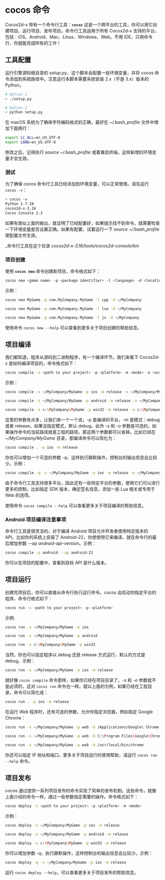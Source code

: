 # cocos 命令

Cocos2d-x 带有一个命令行工具：__`cocos`__ 这是一个跨平台的工具，你可以用它创建项目、运行项目、发布项目。命令行工具适用于所有 Cocos2d-x 支持的平台，包括：iOS、Android、Mac、Linux、Windows、Web。不用 IDE，只用命令行，你就能完成所有的工作！

## 工具配置

运行引擎源码根目录的 _setup.py_，这个脚本会配置一些环境变量，并将 cocos 命令添加到系统路径中。注意运行本脚本需要系统安装 2.x（不是 3.x）版本的 Python。

```sh
# Option 1
> ./setup.py

# Option 2
> python setup.py
```

在 macOS 系统为了确保字符编码格式的正确，最好在 _~/.bash_profile_ 文件中增加下面两行：

```sh
export LC_ALL=en_US.UTF-8
export LANG=en_US.UTF-8
```

修改之后，记得执行 _source ~/.bash_profile_ 或着重启终端，这样新增的环境变量才会生效。

### 测试

为了确保 cocos 命令行工具已经添加到环境变量，可以正常使用。请先运行 `cocos -v`：

```sh
> cocos -v
Python 2.7.10
cocos2d-x-3.16
Cocos Console 2.3
```

如果有类似上面的输出，就证明了已经配置好，如果提示找不到命令，就需要检查一下环境变量是否设置正确。如果有配置，试着运行一下 _source ~/.bash_profile_ 使配置文件生效。

_命令行工具在这个目录 _cocos2d-x-3.16/tools/cocos2d-console/bin_

### 项目创建

使用 __`cocos new`__ 命令创建新项目，命令格式如下：

```sh
cocos new <game name> -p <package identifier> -l <language> -d <location>
```

示例：

```sh
cocos new MyGame -p com.MyCompany.MyGame -l cpp -d ~/MyCompany

cocos new MyGame -p com.MyCompany.MyGame -l lua -d ~/MyCompany

cocos new MyGame -p com.MyCompany.MyGame -l js -d ~/MyCompany
```

使用命令 `cocos new --help` 可以查看到更多关于项目创建的帮助信息。

## 项目编译

我们都知道，程序从源码到二进制程序，有一个编译环节。我们来看下 Cocos2d-x 是如何编译项目的，命令格式如下：

```sh
cocos compile -s <path to your project> -p <platform> -m <mode> -o <output directory>
```

示例：

```sh
cocos compile -s ~/MyCompany/MyGame -p ios -m release -o ~/MyCompany/MyGame/bin

cocos compile -s ~/MyCompany/MyGame -p android -m release -o ~/MyCompany/MyGame/bin

cocos compile -s c:\MyCompany\MyGame -p win32 -m release -o c:\MyCompany\MyGame\bin
```

这里的参数有点多，让我们来一个一个说，_-p_ 是编译的平台，_-m_ 是模式：debug 或者 release。如果没指定模式，默认 debug。此外 -s 和 -o 参数是可选的，如果操作命令的当前路径就是工程的路径，那这两个参数都可以省掉。比如已经在 _~/MyCompany/MyGame_ 目录，那编译命令可以简化为：

```sh
cocos compile . -p ios -m release
```

你也可以增加一个可选的参数 _-q_，这样执行静默操作，控制台的输出信息会比较少。示例：

```sh
cocos compile -q -s ~/MyCompany/MyGame -p ios -m release -o ~/MyCompany/MyGame/bin
```

由于命令行工具支持很多平台，因此还有一些特定平台的参数，使用它们可以进行更多的控制，比如指定 SDK 版本，确定签名信息，添加一些 Lua 相关或专用于 Web 的选项。

使用命令 `cocos compile --help` 可以查看更多关于项目编译的帮助信息。

### Android 项目编译注意事项

命令行工具是很灵活的，对于编译 Android 项目允许开发者使用特定版本的 API。比如你的系统上安装了 Android-22，你想使用它来编译，就在命令行的最后增加参数 _--ap android-api-version_。示例：

```sh
cocos compile -p android --ap android-22
```

你可以在项目的配置中，查看到目标 API 是什么版本。

## 项目运行

创建完项目后，你可以直接从命令行执行运行命令。cocos 会启动你指定平台的程序。命令行格式如下：

```sh
cocos run -s <path to your project> -p <platform>
```

示例:

```sh
cocos run -s ~/MyCompany/MyGame -p ios

cocos run -s ~/MyCompany/MyGame -p android

cocos run -s c:\MyCompany\MyGame -p win32
```

当然，你也可以指定程序以 debug 还是 release 方式运行，默认的方式是 debug。示例：

```sh
cocos run -s ~/MyCompany/MyGame -p ios -m release
```

就好像 `cocos compile` 命令那样，如果你已经在项目目录了，_-s_ 和 _-o_ 参数就不是必须的，这对 `cocos run` 命令也一样。就以上面的为例，如果已经在工程目录，命令可以简化成：

```sh
cocos run . -p ios -m release
```

在运行 _Web_ 程序时，还有可选的参数，允许你指定浏览器，例如指定 Google Chrome：

```sh
cocos run -s ~/MyCompany/MyGame -p web -b /Applications/Google\ Chrome.app

cocos run -s ~/MyCompany/MyGame -p web -b C:\Program Files\Google\Chrome\Application\chrome.exe

cocos run -s ~/MyCompany/MyGame -p web -b /usr/local/bin/chrome
```

你还可以指定 IP 地址和端口，更多关于项目运行的使用帮助，请运行 `cocos run --help` 命令。

## 项目发布

cocos 通过提供一系列项目发布的命令实现了简单的发布机制。这些命令，就像上面介绍的命令一样，通过一些参数指定需要的操作。命令格式如下：

```sh
cocos deploy -s <path to your project> -p <platform> -m <mode>
```

示例：

```sh
cocos deploy -s ~/MyCompany/MyGame -p ios -m release

cocos deploy -s ~/MyCompany/MyGame -p android -m release

cocos deploy -s c:\MyCompany\MyGame -p win32 -m release
```

你可以增加参数 _-q_，执行静默操作，这样控制台的输出信息会比较少。示例：

```sh
cocos deploy -q -s ~/MyCompany/MyGame -p ios -m release
```

运行 `cocos deploy --help`，可以查看更多关于项目发布的帮助信息。
